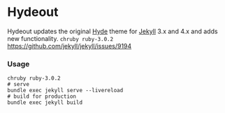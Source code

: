 # Hydeout

Hydeout updates the original [Hyde](https://github.com/poole/hyde)
theme for [Jekyll](http://jekyllrb.com) 3.x and 4.x and adds new functionality.
`chruby ruby-3.0.2`
https://github.com/jekyll/jekyll/issues/9194

### Usage
```
chruby ruby-3.0.2
# serve
bundle exec jekyll serve --livereload
# build for production
bundle exec jekyll build

```
